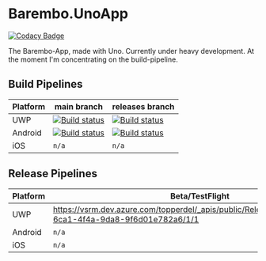 # Barembo.UnoApp
[![Codacy Badge](https://api.codacy.com/project/badge/Grade/b36018380eaa475ebb7178420db8e213)](https://app.codacy.com/gh/TopperDEL/Barembo.UnoApp?utm_source=github.com&utm_medium=referral&utm_content=TopperDEL/Barembo.UnoApp&utm_campaign=Badge_Grade)

 The Barembo-App, made with Uno. Currently under heavy development. At the moment I'm concentrating on the build-pipeline.

## Build Pipelines

| Platform | main branch                              | releases branch                          |
|----------|------------------------------------------|------------------------------------------|
| UWP      | [![Build status](https://dev.azure.com/topperdel/Barembo/_apis/build/status/Release%20UWP)](https://dev.azure.com/topperdel/Barembo/_build/latest?definitionId=-1) | [![Build status](https://dev.azure.com/topperdel/Barembo/_apis/build/status/Release%20UWP)](https://dev.azure.com/topperdel/Barembo/_build/latest?definitionId=3) |
| Android  | [![Build status](https://dev.azure.com/topperdel/Barembo/_apis/build/status/Debug%20Android)](https://dev.azure.com/topperdel/Barembo/_build/latest?definitionId=4) | [![Build status](https://dev.azure.com/topperdel/Barembo/_apis/build/status/Release%20Android)](https://dev.azure.com/topperdel/Barembo/_build/latest?definitionId=5) |
| iOS      | `n/a` | `n/a` |

## Release Pipelines

| Platform | Beta/TestFlight | Production |
|----------|-------|-----------|
| UWP      | https://vsrm.dev.azure.com/topperdel/_apis/public/Release/badge/f65c4d47-6ca1-4f4a-9da8-9f6d01e782a6/1/1 | https://vsrm.dev.azure.com/topperdel/_apis/public/Release/badge/f65c4d47-6ca1-4f4a-9da8-9f6d01e782a6/1/4 |
| Android  | `n/a` | `n/a` |
| iOS      | `n/a` | `n/a` |
